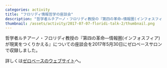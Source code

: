 ```yaml
---
categories: activity
title: "フロリディ情報哲学の座談会"
description: "哲学者ルチアーノ・フロリディ教授の『第四の革命―情報圏(インフォスフィア)が現実をつくりかえる』についての座談会を2017年5月30日にゼロベースサロンで収録しました。"
thumbnail: /assets/activity/2017-07-07-floridi-talk-2/thumbnail.png
---
```


哲学者ルチアーノ・フロリディ教授の『第四の革命―情報圏(インフォスフィア)が現実をつくりかえる』についての座談会を2017年5月30日にゼロベースサロンで収録しました。

詳しくは[ゼロベースのウェブサイト](https://www.zerobase.jp/salon/2017/07/07/floridi-talk.html)へ。